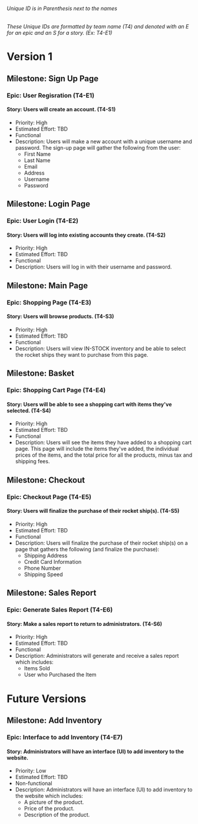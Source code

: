 ###### Unique ID is in Parenthesis next to the names
###### These Unique IDs are formatted by team name (T4) and denoted with an E for an epic and an S for a story. (Ex: T4-E1) 


# Version 1
## Milestone: Sign Up Page 
### Epic: User Regisration (T4-E1)
#### Story: Users will create an account. (T4-S1) 
* Priority: High
* Estimated Effort: TBD
* Functional
* Description: Users will make a new account with a unique username and password. The sign-up page will gather the following from the user:
  - First Name
  - Last Name
  - Email
  - Address
  - Username
  - Password

## Milestone: Login Page 
### Epic: User Login (T4-E2)
#### Story: Users will log into existing accounts they create. (T4-S2)
* Priority: High 
* Estimated Effort: TBD
* Functional
* Description: Users will log in with their username and password.

## Milestone: Main Page 
### Epic: Shopping Page (T4-E3)
#### Story: Users will browse products. (T4-S3)
* Priority: High
* Estimated Effort: TBD
* Functional
* Description: Users will view IN-STOCK inventory and be able to select the rocket ships they want to purchase from this page.

## Milestone: Basket
### Epic: Shopping Cart Page (T4-E4)
#### Story: Users will be able to see a shopping cart with items they've selected. (T4-S4)
* Priority: High
* Estimated Effort: TBD
* Functional
* Description: Users will see the items they have added to a shopping cart page. This page will include the items they've added, the individual prices of the items, and the total price for all the products, minus tax and shipping fees.

## Milestone: Checkout
### Epic: Checkout Page (T4-E5)
#### Story: Users will finalize the purchase of their rocket ship(s). (T4-S5)
* Priority: High
* Estimated Effort: TBD
* Functional
* Description: Users will finalize the purchase of their rocket ship(s) on a page that gathers the following (and finalize the purchase):
  - Shipping Address
  - Credit Card Information
  - Phone Number
  - Shipping Speed

## Milestone: Sales Report
### Epic: Generate Sales Report (T4-E6)
#### Story: Make a sales report to return to administrators. (T4-S6)
* Priority: High
* Estimated Effort: TBD
* Functional
* Description: Administrators will generate and receive a sales report which includes:
  - Items Sold
  - User who Purchased the Item
# Future Versions 
## Milestone: Add Inventory
### Epic: Interface to add Inventory (T4-E7)
#### Story: Administrators will have an interface (UI) to add inventory to the website. 
* Priority: Low
* Estimated Effort: TBD
* Non-functional
* Description: Administrators will have an interface (UI) to add inventory to the website which includes:
  - A picture of the product.
  - Price of the product.
  - Description of the product.

